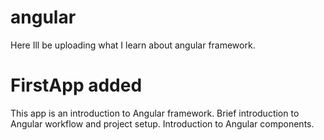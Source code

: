# angular

Here Ill be uploading what I learn about angular framework.

# FirstApp added

This app is an introduction to Angular framework. Brief introduction to Angular
workflow and project setup. Introduction to Angular components.
